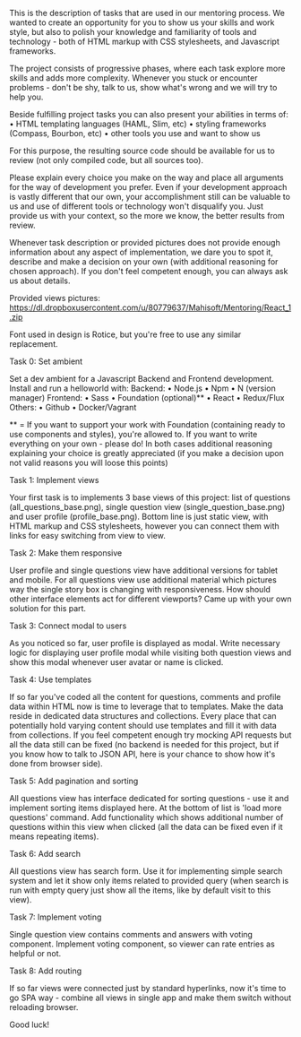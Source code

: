 This is the description of tasks that are used in our mentoring process. We wanted to create an opportunity for you to show us your skills and work style, but also to polish your knowledge and familiarity of tools and technology - both of HTML markup with CSS stylesheets, and Javascript frameworks.

The project consists of progressive phases, where each task explore more skills and adds more complexity. Whenever you stuck or encounter problems - don't be shy, talk to us, show what's wrong and we will try to help you.

Beside fulfilling project tasks you can also present your abilities in terms of:
•	HTML templating languages (HAML, Slim, etc)
•	styling frameworks (Compass, Bourbon, etc)
•	other tools you use and want to show us

For this purpose, the resulting source code should be available for us to review (not only compiled code, but all sources too).

Please explain every choice you make on the way and place all arguments for the way of development you prefer. Even if your development approach is vastly different that our own, your accomplishment still can be valuable to us and use of different tools or technology won't disqualify you. Just provide us with your context, so the more we know, the better results from review.

Whenever task description or provided pictures does not provide enough information about any aspect of implementation, we dare you to spot it, describe and make a decision on your own (with additional reasoning for chosen approach). If you don't feel competent enough, you can always ask us about details.

Provided views pictures: https://dl.dropboxusercontent.com/u/80779637/Mahisoft/Mentoring/React_1.zip

Font used in design is Rotice, but you're free to use any similar replacement.

Task 0: Set ambient

Set a dev ambient for a Javascript Backend and Frontend development. Install and run a helloworld with:
Backend: 
•	Node.js
•	Npm
•	N (version manager)
Frontend:
•	Sass
•	Foundation (optional)**
•	React
•	Redux/Flux
Others:
•	Github
•	Docker/Vagrant

** = If you want to support your work with Foundation (containing ready to use components and styles), you're allowed to. If you want to write everything on your own - please do! In both cases additional reasoning explaining your choice is greatly appreciated (if you make a decision upon not valid reasons you will loose this points)

Task 1: Implement views

Your first task is to implements 3 base views of this project: list of questions (all_questions_base.png), single question view (single_question_base.png) and user profile (profile_base.png). Bottom line is just static view, with HTML markup and CSS stylesheets, however you can connect them with links for easy switching from view to view.

Task 2: Make them responsive

User profile and single questions view have additional versions for tablet and mobile. For all questions view use additional material which pictures way the single story box is changing with responsiveness. How should other interface elements act for different viewports? Came up with your own solution for this part.

Task 3: Connect modal to users

As you noticed so far, user profile is displayed as modal. Write necessary logic for displaying user profile modal while visiting both question views and show this modal whenever user avatar or name is clicked.

Task 4: Use templates

If so far you've coded all the content for questions, comments and profile data within HTML now is time to leverage that to templates. Make the data reside in dedicated data structures and collections. Every place that can potentially hold varying content should use templates and fill it with data from collections. If you feel competent enough try mocking API requests but all the data still can be fixed (no backend is needed for this project, but if you know how to talk to JSON API, here is your chance to show how it's done from browser side).

Task 5: Add pagination and sorting

All questions view has interface dedicated for sorting questions - use it and implement sorting items displayed here. At the bottom of list is 'load more questions' command. Add functionality which shows additional number of questions within this view when clicked (all the data can be fixed even if it means repeating items).

Task 6: Add search

All questions view has search form. Use it for implementing simple search system and let it show only items related to provided query (when search is run with empty query just show all the items, like by default visit to this view).

Task 7: Implement voting

Single question view contains comments and answers with voting component. Implement voting component, so viewer can rate entries as helpful or not.

Task 8: Add routing

If so far views were connected just by standard hyperlinks, now it's time to go SPA way - combine all views in single app and make them switch without reloading browser.

Good luck!
